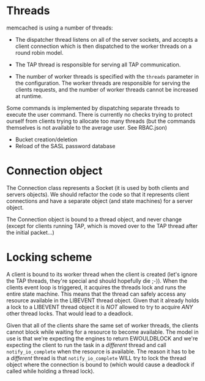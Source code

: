 # Threads

memcached is using a number of threads:

* The dispatcher thread listens on all of the server sockets, and accepts
  a client connection which is then dispatched to the worker threads on a
  round robin model.

* The TAP thread is responsible for serving all TAP communication.

* The number of worker threads is specified with the `threads`
  parameter in the configuration. The worker threads are responsible for
  serving the clients requests, and the number of worker threads cannot
  be increased at runtime.

Some commands is implemented by dispatching separate threads to execute
the user command. There is currently no checks trying to protect ourself
from clients trying to allocate too many threads (but the commands themselves
is not available to the average user. See RBAC.json)

* Bucket creation/deletion
* Reload of the SASL password database

# Connection object

The Connection class represents a Socket (it is used by both clients and
servers objects). We should refactor the code so that it represents client
connections and have a separate object (and state machines) for a server
object.

The Connection object is bound to a thread object, and never change (except
for clients running TAP, which is moved over to the TAP thread after the
initial packet...)

# Locking scheme

A client is bound to its worker thread when the client is created (let's ignore
the TAP threads, they're special and should hopefully die ;-)). When the
clients event loop is triggered, it acquires the threads lock and runs the
entire state machine. This means that the thread can safely access any
resource available in the LIBEVENT thread object. Given that it already holds
a lock to a LIBEVENT thread object it is *NOT* allowed to try to acquire *ANY*
other thread locks. That would lead to a deadlock.

Given that all of the clients share the same set of worker threads, the
clients cannot block while waiting for a resource to become available. The
model in use is that we're expecting the engines to return EWOULDBLOCK and
we're expecting the client to run the task in a _different_ thread and call
`notify_io_complete` when the resource is available. The reason it has to
be a _different_ thread is that `notify_io_complete` WILL try to lock the
thread object where the connection is bound to (which would cause a deadlock
if called while holding a thread lock).
